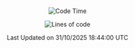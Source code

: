<div align="center">

<br />

 <!--START_SECTION:waka-->
![Code Time](http://img.shields.io/badge/Code%20Time-5%2C284%20hrs%2051%20mins-blue)

![Lines of code](https://img.shields.io/badge/%EC%A0%80%EB%8A%94%20%EC%97%AC%ED%83%9C%EA%B9%8C%EC%A7%80%20-2.3%20million%20%EC%A4%84%EC%9D%98%20%EC%BD%94%EB%93%9C%EB%A5%BC%20%EC%9E%91%EC%84%B1%ED%96%88%EC%96%B4%EC%9A%94.-blue)


 Last Updated on 31/10/2025 18:44:00 UTC
<!--END_SECTION:waka-->

</div>
